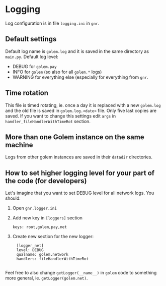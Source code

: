 
# Logging

Log configuration is in file `logging.ini` in `gnr`. 

## Default settings
Default log name is `golem.log` and it is saved in the same directory as `main.py`. 
Default log level: 
* DEBUG for `golem.pay`
* INFO for `golem` (so also for all `golem.*` logs)
* WARNING for everything else (especially for everything from `gnr`.


## Time rotation

This file is timed rotating, ie. once a day it is replaced with a new `golem.log` and the old file is saved in `golem.log.<date>` file. Only five last copies are saved. 
If you want to change this settings edit `args` in `handler_fileHandlerWithTimeRot` section. 

## More than one Golem instance on the same machine

Logs from other golem instances are saved in their `datadir` directories.


## How to set higher logging level for your part of the code (for developers)

Let's imagine that you want to set DEBUG level for all network logs. 
You should:

1. Open `gnr.logger.ini`

2. Add new key in `[loggers]` section

     `keys: root,golem,pay,net`

3. Create new section for the new logger: 

```  
     [logger_net]
     level: DEBUG
     qualname: golem.network
     handlers: fileHandlerWithTimeRot
     
```

Feel free to also change `getLogger(__name__)` in `golem` code to something more general, ie. `getLogger(golem.net)`.